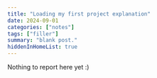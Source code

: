 ```yaml
---
title: "Loading my first project explanation"
date: 2024-09-01
categories: ["notes"]
tags: ["filler"]
summary: "blank post."
hiddenInHomeList: true
---
```


Nothing to report here yet :)
